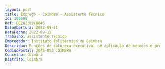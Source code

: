 ```yaml
--- 
layout: post
title: Emprego - Coimbra - Assistente Técnico
Id: 100688
Ref: OE202209/0045
DataAbertura: 2022-09-01
DataFecho: 2022-09-15
Trabalho: Assistente Técnico
Empregador: Instituto Politécnico de Coimbra
Descricao: Funções de natureza executiva, de aplicação de métodos e processos, com base em diretivas bem definidas e instruções gerais, de grau médio de complexidade, na área de apoio Técnico aos Serviços e órgãos, nomeadamente a) Funções de Apoio Administrativo b) Atendimento e informação ao público interno e externo c) Expediente e demais atividades administrativas d) Tratamento técnico dos documentos em qualquer suporte e) Recolha e análise de informação f) Apoio a reuniões e elaboração de atas, compilação de documentação de suporte e divulgaçãoinstitucional g) Organização de agenda, de dossiers e do arquivo de documentação h) Utilização de plataforma de gestão documental i) Apoio no planeamento e organização de eventos.
CodigoPostal: 3045-093 COIMBRA
Concelho: Coimbra
Distrito: Coimbra
--- 
```

